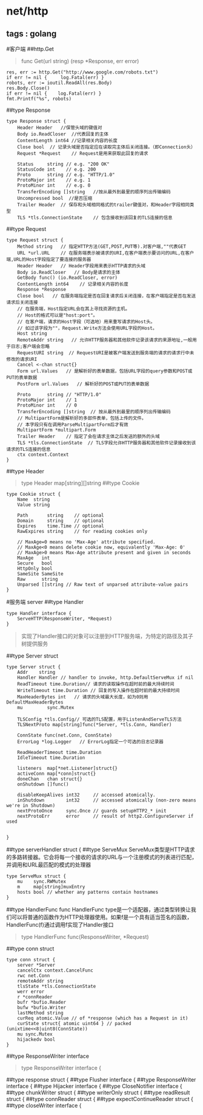# net/http

tags : golang
---
#客户端
##http.Get
>func Get(url string) (resp *Response, err error)
```
res, err := http.Get("http://www.google.com/robots.txt")
if err != nil {     log.Fatal(err) }
robots, err := ioutil.ReadAll(res.Body)
res.Body.Close()
if err != nil {    log.Fatal(err) }
fmt.Printf("%s", robots)
```
##type Response
```
type Response struct {
	Header Header   //保管头域的键值对
	Body io.ReadCloser  //代表回复的主体
	ContentLength int64 //记录相关内容的长度
	Close bool  // 记录头域是否指定应在读取完主体后关闭连接。（即Connection头）
	Request *Request    // Request是用来获取此回复的请求
	
	Status     string // e.g. "200 OK"
	StatusCode int    // e.g. 200
	Proto      string // e.g. "HTTP/1.0"
	ProtoMajor int    // e.g. 1
	ProtoMinor int    // e.g. 0
	TransferEncoding []string   //按从最外到最里的顺序列出传输编码
  	Uncompressed bool  //是否压缩
	Trailer Header  // 保存和头域相同格式的trailer键值对，和Header字段相同类型
	TLS *tls.ConnectionState    // 包含接收到该回复的TLS连接的信息
```
##type Request
```
type Request struct {
    Method string   // 指定HTTP方法(GET,POST,PUT等).对客户端,""代表GET
    URL *url.URL    // 在服务端表示被请求的URI,在客户端表示要访问的URL,在客户端,URL的Host字段指定了要连接的服务器
    Header Header   // Header字段用来表示HTTP请求的头域
    Body io.ReadCloser   // Body是请求的主体
    GetBody func() (io.ReadCloser, error)
    ContentLength int64    // 记录相关内容的长度
    Response *Response
    Close bool   // 在服务端指定是否在回复请求后关闭连接，在客户端指定是否在发送请求后关闭连接
    // 在服务端，Host指定URL会在其上寻找资源的主机。
    // Host的格式可以是"host:port"。
    // 在客户端，请求的Host字段（可选地）用来重写请求的Host头。
    // 如过该字段为""，Request.Write方法会使用URL字段的Host。
    Host string
    RemoteAddr string   // 允许HTTP服务器和其他软件记录该请求的来源地址,一般用于日志;客户端会忽略
    RequestURI string  // RequestURI是被客户端发送到服务端的请求的请求行中未修改的请求URI
    Cancel <-chan struct{}
    Form url.Values   // 是解析好的表单数据，包括URL字段的query参数和POST或PUT的表单数据
    PostForm url.Values   // 解析好的POST或PUT的表单数据

    Proto      string // "HTTP/1.0"
	ProtoMajor int    // 1
	ProtoMinor int    // 0
    TransferEncoding []string  // 按从最外到最里的顺序列出传输编码
    // MultipartForm是解析好的多部件表单，包括上传的文件。
    // 本字段只有在调用ParseMultipartForm后才有效
    MultipartForm *multipart.Form
    Trailer Header    // 指定了会在请求主体之后发送的额外的头域
    TLS *tls.ConnectionState  // TLS字段允许HTTP服务器和其他软件记录接收到该请求的TLS连接的信息
    ctx context.Context
}
```

##type Header
>type Header map[string][]string
##type Cookie
```
type Cookie struct {
	Name  string
	Value string

	Path       string    // optional
	Domain     string    // optional
	Expires    time.Time // optional
	RawExpires string    // for reading cookies only

	// MaxAge=0 means no 'Max-Age' attribute specified.
	// MaxAge<0 means delete cookie now, equivalently 'Max-Age: 0'
	// MaxAge>0 means Max-Age attribute present and given in seconds
	MaxAge   int
	Secure   bool
	HttpOnly bool
	SameSite SameSite
	Raw      string
	Unparsed []string // Raw text of unparsed attribute-value pairs
}
```
#服务端 server
##type Handler
```
type Handler interface {
    ServeHTTP(ResponseWriter, *Request)
}
```
>实现了Handler接口的对象可以注册到HTTP服务端，为特定的路径及其子树提供服务

##type Server struct
```
type Server struct {
	Addr    string  
	Handler Handler // handler to invoke, http.DefaultServeMux if nil
	ReadTimeout time.Duration// 请求的读取操作在超时前的最大持续时间
	WriteTimeout time.Duration // 回复的写入操作在超时前的最大持续时间
 	MaxHeaderBytes int   // 请求的头域最大长度，如为0则用DefaultMaxHeaderBytes
	mu         sync.Mutex

	TLSConfig *tls.Config// 可选的TLS配置，用于ListenAndServeTLS方法
	TLSNextProto map[string]func(*Server, *tls.Conn, Handler)

	ConnState func(net.Conn, ConnState)
 	ErrorLog *log.Logger   // ErrorLog指定一个可选的日志记录器

	ReadHeaderTimeout time.Duration
	IdleTimeout time.Duration

	listeners  map[*net.Listener]struct{}
	activeConn map[*conn]struct{}
	doneChan   chan struct{}
	onShutdown []func()

	disableKeepAlives int32     // accessed atomically.
	inShutdown        int32     // accessed atomically (non-zero means we're in Shutdown)
	nextProtoOnce     sync.Once // guards setupHTTP2_* init
	nextProtoErr      error     // result of http2.ConfigureServer if used


}
```
##type serverHandler struct {
##type ServeMux
ServeMux类型是HTTP请求的多路转接器。它会将每一个接收的请求的URL与一个注册模式的列表进行匹配，并调用和URL最匹配的模式的处理器

```
type ServeMux struct {
	mu    sync.RWMutex
	m     map[string]muxEntry
	hosts bool // whether any patterns contain hostnames
}
```
##type HandlerFunc func
HandlerFunc type是一个适配器，通过类型转换让我们可以将普通的函数作为HTTP处理器使用。如果f是一个具有适当签名的函数，HandlerFunc(f)通过调用f实现了Handler接口
>type HandlerFunc func(ResponseWriter, *Request)

##type conn struct
```
type conn struct {
	server *Server
	cancelCtx context.CancelFunc
	rwc net.Conn
	remoteAddr string
	tlsState *tls.ConnectionState
	werr error
	r *connReader
	bufr *bufio.Reader
	bufw *bufio.Writer
	lastMethod string
	curReq atomic.Value // of *response (which has a Request in it)
	curState struct{ atomic uint64 } // packed (unixtime<<8|uint8(ConnState))
	mu sync.Mutex
	hijackedv bool
}
```
##type ResponseWriter interface
>type ResponseWriter interface {

##type response struct {
##type Flusher interface {
##type ResponseWriter interface {
##type Hijacker interface {
##type CloseNotifier interface {
##type chunkWriter struct {
##type writerOnly struct {
##type readResult struct {
##type connReader struct {
##type expectContinueReader struct {
##type closeWriter interface {




<!--stackedit_data:
eyJoaXN0b3J5IjpbLTY3MTUxNTkxNF19
-->